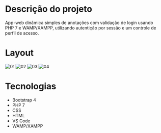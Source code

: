 # Descrição do projeto
App-web dinâmica simples de anotações com validação de login usando PHP 7 e WAMP/XAMPP, utilizando autentição por sessão e um controle de perfil de acesso.

# Layout

![01](https://user-images.githubusercontent.com/39563063/85231779-62c70100-b3d0-11ea-9cf2-330f42ea7662.png)
![02](https://user-images.githubusercontent.com/39563063/85231785-6eb2c300-b3d0-11ea-871e-7fc8db05e94d.png)
![03](https://user-images.githubusercontent.com/39563063/85231788-77a39480-b3d0-11ea-8236-2c50c63c8e4c.png)
![04](https://user-images.githubusercontent.com/39563063/85231792-812cfc80-b3d0-11ea-8ae9-4035804a6f44.png)

# Tecnologias
 - Bootstrap 4
 - PHP 7
 - CSS
 - HTML
 - VS Code
 - WAMP/XAMPP
